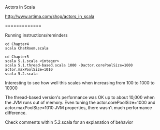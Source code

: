 Actors in Scala

http://www.artima.com/shop/actors_in_scala


=============

Running instructions/reminders

```Shell
cd Chapter4
scala ChatRoom.scala
```

```Shell
cd Chapter5
scala 5.1.scala <integer>
scala 5.1.thread-based.scala 1000 -Dactor.corePoolSize=1000 actor.maxPoolSize=1010
scala 5.2.scala
```
Interesting to see how well this scales when increasing from 100 to 1000 to 10000

The thread-based version's performance was OK up to about 10,000 when the JVM runs out of memory. Even tuning the actor.corePoolSize=1000 and actor.maxPoolSize=1010 JVM properties, there wasn't much performance difference.

Check comments within 5.2.scala for an explanation of behavior


